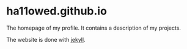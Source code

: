 # ha11owed.github.io

The homepage of my profile. It contains a description of my projects.

The website is done with [jekyll](https://jekyllrb.com/).
